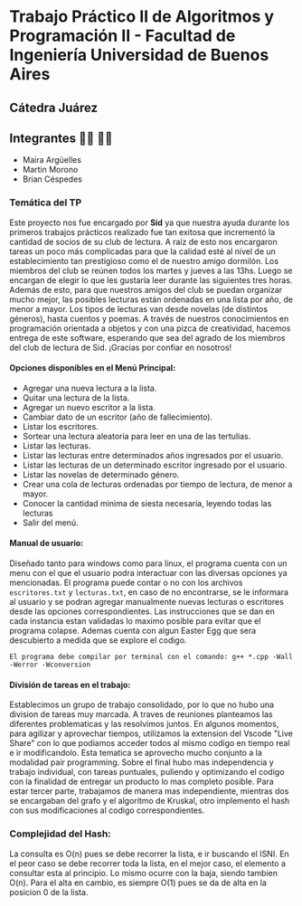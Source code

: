 # Trabajo Práctico II de Algoritmos y Programación II - Facultad de Ingeniería Universidad de Buenos Aires
## Cátedra Juárez

## Integrantes 👩‍💻 👨‍💻
- Maira Argüelles
- Martin Morono
- Brian Céspedes

### Temática del TP
Este proyecto nos fue encargado por **Sid** ya que nuestra ayuda durante los primeros trabajos prácticos realizado fue tan exitosa que incrementó la cantidad de socios de su club de lectura. A raíz de esto nos encargaron tareas un poco más complicadas para que la calidad esté al nivel de un establecimiento tan prestigioso como el de nuestro amigo dormilón.
Los miembros del club se reúnen todos los martes y jueves a las 13hs. Luego se encargan de elegir lo que les gustaría leer durante las siguientes tres horas. Además de esto, para que nuestros amigos del club se puedan organizar mucho mejor, las posibles lecturas están ordenadas en una lista por año, de menor a mayor. Los tipos de lecturas van desde novelas (de distintos géneros), hasta cuentos y poemas.
A través de nuestros conocimientos en programación orientada a objetos y con una pizca de creatividad, hacemos entrega de este software, esperando que sea del agrado de los miembros del club de lectura de Sid. ¡Gracias por confiar en nosotros!


#### Opciones disponibles en el Menú Principal:
- Agregar una nueva lectura a la lista.
- Quitar una lectura de la lista.
- Agregar un nuevo escritor a la lista.
- Cambiar dato de un escritor (año de fallecimiento).
- Listar los escritores.
- Sortear una lectura aleatoria para leer en una de las tertulias.
- Listar las lecturas.
- Listar las lecturas entre determinados años ingresados por el usuario.
- Listar las lecturas de un determinado escritor ingresado por el usuario.
- Listar las novelas de determinado género.
- Crear una cola de lecturas ordenadas por tiempo de lectura, de menor a mayor.
- Conocer la cantidad minima de siesta necesaria, leyendo todas las lecturas
- Salir del menú.

#### Manual de usuario:
Diseñado tanto para windows como para linux, el programa cuenta con un menu con el que el usuario podra interactuar con las diversas opciones ya mencionadas. El programa puede contar o no con los archivos `escritores.txt` y `lecturas.txt`, en caso de no encontrarse, se le informara al usuario y se podran agregar manualmente  nuevas lecturas o escritores desde las opciones correspondientes. Las instrucciones que se dan en cada instancia estan validadas lo maximo posible para evitar que el programa colapse. Ademas cuenta con algun Easter Egg que sera descubierto a medida que se explore el codigo.

```
El programa debe compilar por terminal con el comando: g++ *.cpp -Wall -Werror -Wconversion 
```

#### División de tareas en el trabajo:
Establecimos un grupo de trabajo consolidado, por lo que no hubo una division de tareas muy marcada. A traves de reuniones planteamos las diferentes problematicas y las resolvimos juntos. En algunos momentos, para agilizar y aprovechar tiempos, utilizamos la extension del Vscode "Live Share" con lo que podiamos acceder todos al mismo codigo en tiempo real e ir modificandolo. Esta tematica se aprovecho mucho conjunto a la modalidad pair programming. Sobre el final hubo mas independencia y trabajo individual, con tareas puntuales, puliendo y optimizando el codigo con la finalidad de entregar un producto lo mas completo posible. 
Para estar tercer parte, trabajamos de manera mas independiente, mientras dos se encargaban del grafo y el algoritmo de Kruskal, otro implemento el hash con sus modificaciones al codigo correspondientes.

### Complejidad del Hash:
La consulta es O(n) pues se debe recorrer la lista, e ir buscando el ISNI. En el peor caso se debe recorrer toda la lista, en el mejor caso, el elemento a consultar esta al principio. Lo mismo ocurre con la baja, siendo tambien O(n).
Para el alta en cambio, es siempre O(1) pues se da de alta en la posicion 0 de la lista.
